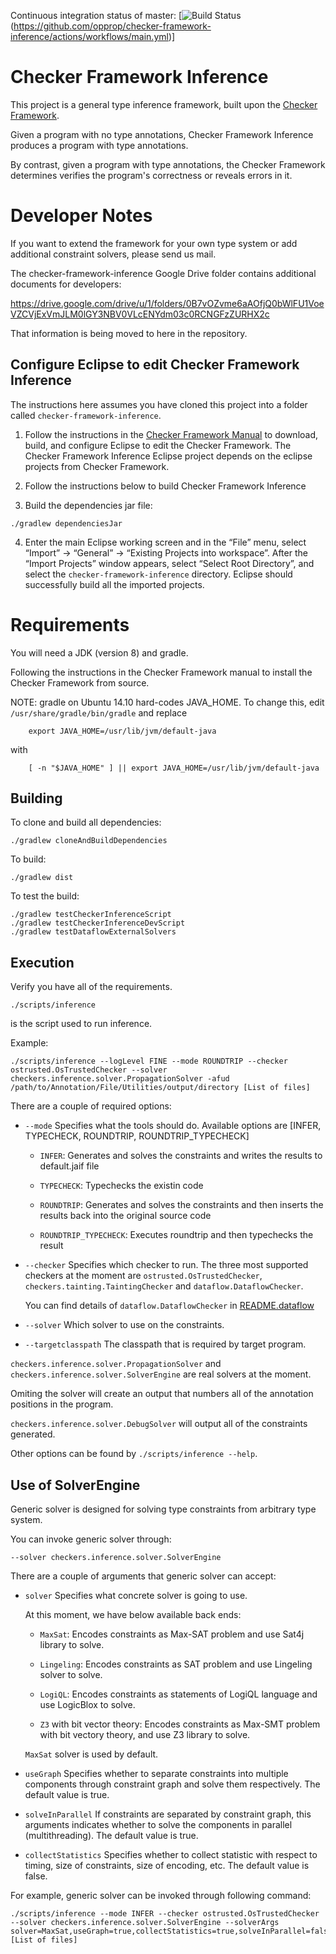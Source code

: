 Continuous integration status of master:
[![Build Status](https://github.com/opprop/checker-framework-inference/workflows/CI/badge.svg)(https://github.com/opprop/checker-framework-inference/actions/workflows/main.yml)]

Checker Framework Inference
===========================

This project is a general type inference framework,
built upon the [Checker Framework](https://checkerframework.org/).

Given a program with no type annotations, Checker Framework Inference produces a program with type annotations.

By contrast, given a program with type annotations, the Checker Framework determines verifies the program's correctness or reveals errors in it.


Developer Notes
===============

If you want to extend the framework for your own type system or add
additional constraint solvers, please send us mail.

The checker-framework-inference Google Drive folder contains
additional documents for developers:

https://drive.google.com/drive/u/1/folders/0B7vOZvme6aAOfjQ0bWlFU1VoeVZCVjExVmJLM0lGY3NBV0VLcENYdm03c0RCNGFzZURHX2c

That information is being moved to here in the repository.


Configure Eclipse to edit Checker Framework Inference
------------

The instructions here assumes you have cloned this project into a folder called `checker-framework-inference`.

1) Follow the instructions in the [Checker Framework Manual](https://checkerframework.org/manual/#building-eclipse)
to download, build, and configure Eclipse to edit the Checker Framework. The Checker Framework Inference Eclipse
project depends on the eclipse projects from Checker Framework.

2) Follow the instructions below to build Checker Framework Inference

3) Build the dependencies jar file:

````
./gradlew dependenciesJar
````

4) Enter the main Eclipse working screen and in the “File” menu, select “Import” -> “General” -> “Existing Projects into workspace”.
After the “Import Projects” window appears, select “Select Root Directory”, and select the `checker-framework-inference` directory.
Eclipse should successfully build all the imported projects.

Requirements
===============

You will need a JDK (version 8) and gradle.

Following the instructions in the Checker Framework manual to install the Checker Framework from source.

NOTE: gradle on Ubuntu 14.10 hard-codes JAVA_HOME. To change this, edit
    `/usr/share/gradle/bin/gradle`
and replace

````
    export JAVA_HOME=/usr/lib/jvm/default-java
````

with

````
    [ -n "$JAVA_HOME" ] || export JAVA_HOME=/usr/lib/jvm/default-java
````


Building
--------

To clone and build all dependencies:

````
./gradlew cloneAndBuildDependencies
````

To build:

````
./gradlew dist
````

To test the build:
````
./gradlew testCheckerInferenceScript
./gradlew testCheckerInferenceDevScript
./gradlew testDataflowExternalSolvers
````


Execution
---------

Verify you have all of the requirements.

````
./scripts/inference
````

is the script used to run inference.

Example:

````
./scripts/inference --logLevel FINE --mode ROUNDTRIP --checker ostrusted.OsTrustedChecker --solver checkers.inference.solver.PropagationSolver -afud /path/to/Annotation/File/Utilities/output/directory [List of files]
````

There are a couple of required options:

* `--mode`
Specifies what the tools should do.
Available options are [INFER, TYPECHECK, ROUNDTRIP, ROUNDTRIP_TYPECHECK]

  * `INFER`:
    Generates and solves the constraints and writes the results to default.jaif file

  * `TYPECHECK`:
    Typechecks the existin code

  * `ROUNDTRIP`:
    Generates and solves the constraints and then inserts the results
    back into the original source code

  * `ROUNDTRIP_TYPECHECK`:
    Executes roundtrip and then typechecks the result

* `--checker`
Specifies which checker to run.
The three most supported checkers at the moment are
`ostrusted.OsTrustedChecker`,
`checkers.tainting.TaintingChecker` and
`dataflow.DataflowChecker`.

  You can find details of `dataflow.DataflowChecker` in [README.dataflow](src/dataflow/README.md)

* `--solver`
Which solver to use on the constraints.

* `--targetclasspath`
The classpath that is required by target program.

`checkers.inference.solver.PropagationSolver` and `checkers.inference.solver.SolverEngine` are real solvers
at the moment.

Omiting the solver will create an output that numbers all of the
annotation positions in the program.

`checkers.inference.solver.DebugSolver` will output all of the
constraints generated.


Other options can be found by `./scripts/inference --help`.

## Use of SolverEngine

Generic solver is designed for solving type constraints from arbitrary type system.

You can invoke generic solver through:

````
--solver checkers.inference.solver.SolverEngine
````

There are a couple of arguments that generic solver can accept:

* `solver`
Specifies what concrete solver is going to use.

  At this moment, we have below available back ends:

  * `MaxSat`: Encodes constraints as Max-SAT problem and use Sat4j library to solve.

  * `Lingeling`: Encodes constraints as SAT problem and use Lingeling solver to solve.

  * `LogiQL`: Encodes constraints as statements of LogiQL language and use LogicBlox to solve.

  * `Z3` with bit vector theory: Encodes constraints as Max-SMT problem with bit vectory theory, and use Z3 library to solve.


  `MaxSat` solver is used by default.

* `useGraph`
Specifies whether to separate constraints into multiple components through constraint graph and solve them respectively. The default value is true.

* `solveInParallel`
If constraints are separated by constraint graph, this arguments indicates whether to solve the components in parallel (multithreading). The default value is true.

* `collectStatistics`
Specifies whether to collect statistic with respect to timing, size of constraints, size of encoding, etc. The default value is false.

For example, generic solver can be invoked through following command:

````
./scripts/inference --mode INFER --checker ostrusted.OsTrustedChecker --solver checkers.inference.solver.SolverEngine --solverArgs solver=MaxSat,useGraph=true,collectStatistics=true,solveInParallel=false [List of files]
````


